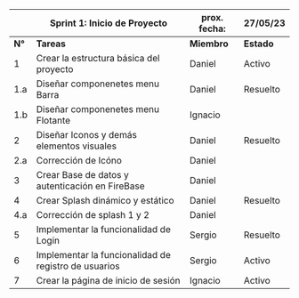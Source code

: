 |          |  **Sprint 1: Inicio de Proyecto**  | prox. fecha:  | 27/05/23  |
|----------|------------------------------------------------------|----------|----------|
| **N°**  | **Tareas**                                           | **Miembro** | **Estado** |
| 1 | Crear la estructura básica del proyecto | Daniel   |  Activo  |
| 1.a | Diseñar componenetes menu Barra | Daniel | Resuelto  |
| 1.b | Diseñar componenetes menu Flotante | Ignacio |          |
| 2 | Diseñar Iconos y demás elementos visuales  | Daniel   | Resuelto |
| 2.a | Corrección de Icóno | Daniel |          |
| 3 | Crear Base de datos y autenticación en FireBase | Daniel |          |
| 4 | Crear Splash dinámico y estático  | Daniel  |  Resuelto  |
| 4.a | Corrección de splash 1 y 2 | Daniel |          |
| 5 | Implementar la funcionalidad de Login | Sergio   |  Resuelto  |
| 6 | Implementar la funcionalidad de registro de usuarios | Sergio | Activo  |
| 7 | Crear la página de inicio de sesión | Ignacio  |  Activo  |


